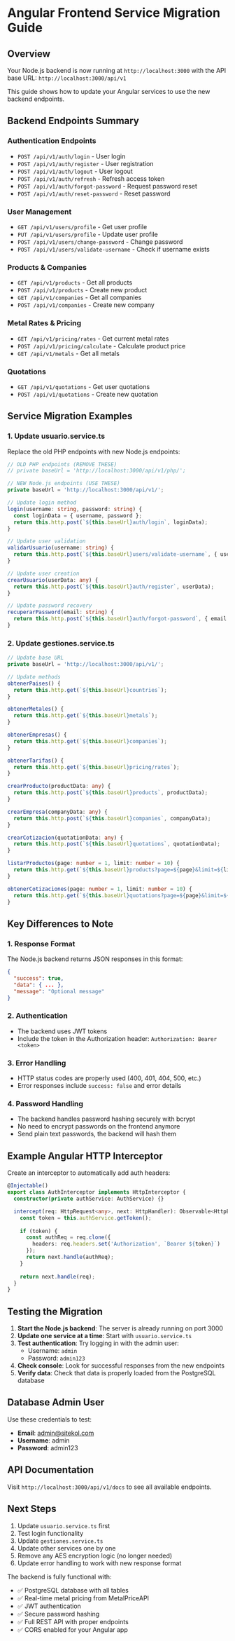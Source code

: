 # Angular Frontend Service Migration Guide

## Overview
Your Node.js backend is now running at `http://localhost:3000` with the API base URL: `http://localhost:3000/api/v1`

This guide shows how to update your Angular services to use the new backend endpoints.

## Backend Endpoints Summary

### Authentication Endpoints
- `POST /api/v1/auth/login` - User login
- `POST /api/v1/auth/register` - User registration  
- `POST /api/v1/auth/logout` - User logout
- `POST /api/v1/auth/refresh` - Refresh access token
- `POST /api/v1/auth/forgot-password` - Request password reset
- `POST /api/v1/auth/reset-password` - Reset password

### User Management
- `GET /api/v1/users/profile` - Get user profile
- `PUT /api/v1/users/profile` - Update user profile
- `POST /api/v1/users/change-password` - Change password
- `POST /api/v1/users/validate-username` - Check if username exists

### Products & Companies
- `GET /api/v1/products` - Get all products
- `POST /api/v1/products` - Create new product
- `GET /api/v1/companies` - Get all companies
- `POST /api/v1/companies` - Create new company

### Metal Rates & Pricing
- `GET /api/v1/pricing/rates` - Get current metal rates
- `POST /api/v1/pricing/calculate` - Calculate product price
- `GET /api/v1/metals` - Get all metals

### Quotations
- `GET /api/v1/quotations` - Get user quotations
- `POST /api/v1/quotations` - Create new quotation

## Service Migration Examples

### 1. Update usuario.service.ts

Replace the old PHP endpoints with new Node.js endpoints:

```typescript
// OLD PHP endpoints (REMOVE THESE)
// private baseUrl = 'http://localhost:3000/api/v1/php/';

// NEW Node.js endpoints (USE THESE)
private baseUrl = 'http://localhost:3000/api/v1/';

// Update login method
login(username: string, password: string) {
  const loginData = { username, password };
  return this.http.post(`${this.baseUrl}auth/login`, loginData);
}

// Update user validation
validarUsuario(username: string) {
  return this.http.post(`${this.baseUrl}users/validate-username`, { username });
}

// Update user creation
crearUsuario(userData: any) {
  return this.http.post(`${this.baseUrl}auth/register`, userData);
}

// Update password recovery
recuperarPassword(email: string) {
  return this.http.post(`${this.baseUrl}auth/forgot-password`, { email });
}
```

### 2. Update gestiones.service.ts

```typescript
// Update base URL
private baseUrl = 'http://localhost:3000/api/v1/';

// Update methods
obtenerPaises() {
  return this.http.get(`${this.baseUrl}countries`);
}

obtenerMetales() {
  return this.http.get(`${this.baseUrl}metals`);
}

obtenerEmpresas() {
  return this.http.get(`${this.baseUrl}companies`);
}

obtenerTarifas() {
  return this.http.get(`${this.baseUrl}pricing/rates`);
}

crearProducto(productData: any) {
  return this.http.post(`${this.baseUrl}products`, productData);
}

crearEmpresa(companyData: any) {
  return this.http.post(`${this.baseUrl}companies`, companyData);
}

crearCotizacion(quotationData: any) {
  return this.http.post(`${this.baseUrl}quotations`, quotationData);
}

listarProductos(page: number = 1, limit: number = 10) {
  return this.http.get(`${this.baseUrl}products?page=${page}&limit=${limit}`);
}

obtenerCotizaciones(page: number = 1, limit: number = 10) {
  return this.http.get(`${this.baseUrl}quotations?page=${page}&limit=${limit}`);
}
```

## Key Differences to Note

### 1. Response Format
The Node.js backend returns JSON responses in this format:
```json
{
  "success": true,
  "data": { ... },
  "message": "Optional message"
}
```

### 2. Authentication
- The backend uses JWT tokens
- Include the token in the Authorization header: `Authorization: Bearer <token>`

### 3. Error Handling
- HTTP status codes are properly used (400, 401, 404, 500, etc.)
- Error responses include `success: false` and error details

### 4. Password Handling
- The backend handles password hashing securely with bcrypt
- No need to encrypt passwords on the frontend anymore
- Send plain text passwords, the backend will hash them

## Example Angular HTTP Interceptor

Create an interceptor to automatically add auth headers:

```typescript
@Injectable()
export class AuthInterceptor implements HttpInterceptor {
  constructor(private authService: AuthService) {}

  intercept(req: HttpRequest<any>, next: HttpHandler): Observable<HttpEvent<any>> {
    const token = this.authService.getToken();
    
    if (token) {
      const authReq = req.clone({
        headers: req.headers.set('Authorization', `Bearer ${token}`)
      });
      return next.handle(authReq);
    }
    
    return next.handle(req);
  }
}
```

## Testing the Migration

1. **Start the Node.js backend**: The server is already running on port 3000
2. **Update one service at a time**: Start with `usuario.service.ts`
3. **Test authentication**: Try logging in with the admin user:
   - Username: `admin`
   - Password: `admin123`
4. **Check console**: Look for successful responses from the new endpoints
5. **Verify data**: Check that data is properly loaded from the PostgreSQL database

## Database Admin User
Use these credentials to test:
- **Email**: admin@sitekol.com
- **Username**: admin  
- **Password**: admin123

## API Documentation
Visit `http://localhost:3000/api/v1/docs` to see all available endpoints.

## Next Steps

1. Update `usuario.service.ts` first
2. Test login functionality
3. Update `gestiones.service.ts` 
4. Update other services one by one
5. Remove any AES encryption logic (no longer needed)
6. Update error handling to work with new response format

The backend is fully functional with:
- ✅ PostgreSQL database with all tables
- ✅ Real-time metal pricing from MetalPriceAPI
- ✅ JWT authentication
- ✅ Secure password hashing
- ✅ Full REST API with proper endpoints
- ✅ CORS enabled for your Angular app
